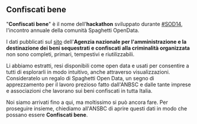 ## Confiscati bene

"**Confiscati bene**" è il nome dell'**hackathon** sviluppato durante [#SOD14](http://www.spaghettiopendata.org/page/benvenut-sod14), l'incontro annuale della comunità Spaghetti OpenData.

I dati pubblicati sul [sito](http://www.benisequestraticonfiscati.it/Joomla/) dell'**Agenzia nazionale per l'amministrazione e la destinazione dei beni sequestrati e confiscati alla criminalità organizzata** non sono completi, primari, tempestivi e riutilizzabili.

Li abbiamo estratti, resi disponibili come open data e usati per consentire a tutti di esplorarli in modo intuitivo, anche attraverso visualizzazioni. Consideratelo un regalo di Spaghetti Open Data, un segno di apprezzamento per il lavoro prezioso fatto dall'ANBSC e dalle tante imprese e associazioni che lavorano sui beni confiscati in tutta Italia.

Noi siamo arrivati fino a qui, ma moltissimo si può ancora fare. Per proseguire insieme, chiediamo all'ANSBC di aprire questi dati in modo che possano essere **Confiscati bene**.
